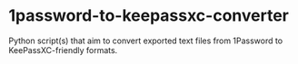 # 1password-to-keepassxc-converter
Python script(s) that aim to convert exported text files from 1Password to KeePassXC-friendly formats. 
